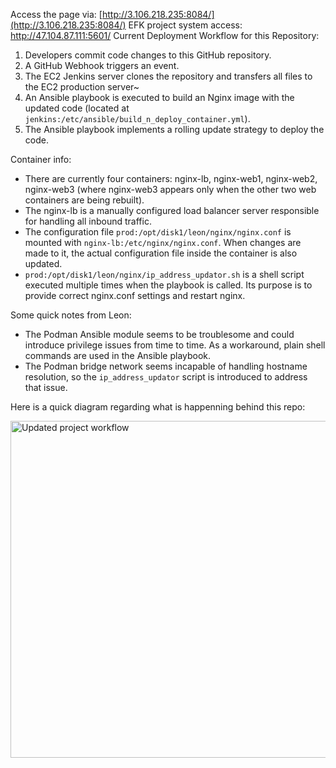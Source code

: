 Access the page via: 
[http://3.106.218.235:8084/](http://3.106.218.235:8084/)
EFK project system access: http://47.104.87.111:5601/
Current Deployment Workflow for this Repository:

1. Developers commit code changes to this GitHub repository.
2. A GitHub Webhook triggers an event.
3. The EC2 Jenkins server clones the repository and transfers all files to the EC2 production server~
4. An Ansible playbook is executed to build an Nginx image with the updated code (located at `jenkins:/etc/ansible/build_n_deploy_container.yml`).
5. The Ansible playbook implements a rolling update strategy to deploy the code.

Container info:
- There are currently four containers: nginx-lb, nginx-web1, nginx-web2, nginx-web3 (where nginx-web3 appears only when the other two web containers are being rebuilt).
- The nginx-lb is a manually configured load balancer server responsible for handling all inbound traffic.
- The configuration file `prod:/opt/disk1/leon/nginx/nginx.conf` is mounted with `nginx-lb:/etc/nginx/nginx.conf`. When changes are made to it, the actual configuration file inside the container is also updated.
- `prod:/opt/disk1/leon/nginx/ip_address_updator.sh` is a shell script executed multiple times when the playbook is called. Its purpose is to provide correct nginx.conf settings and restart nginx.

Some quick notes from Leon:
- The Podman Ansible module seems to be troublesome and could introduce privilege issues from time to time. As a workaround, plain shell commands are used in the Ansible playbook.
- The Podman bridge network seems incapable of handling hostname resolution, so the `ip_address_updator` script is introduced to address that issue.

Here is a quick diagram regarding what is happenning behind this repo:

<img width="539" alt="Updated project workflow" src="https://github.com/LeonBFLi/riesling_site/assets/88610487/60db3684-5b6c-4ff0-96bd-b6793ffa57e7">




